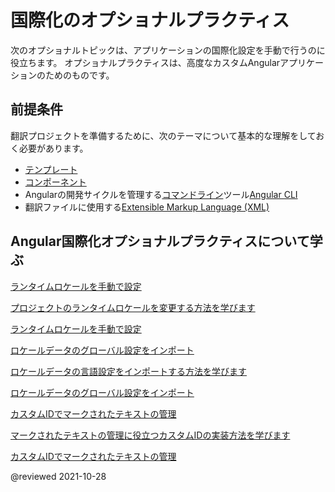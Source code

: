 # 国際化のオプショナルプラクティス

次のオプショナルトピックは、アプリケーションの国際化設定を手動で行うのに役立ちます。
オプショナルプラクティスは、高度なカスタムAngularアプリケーションのためのものです。

## 前提条件

翻訳プロジェクトを準備するために、次のテーマについて基本的な理解をしておく必要があります。

*   [テンプレート][AioGuideGlossaryTemplate]
*   [コンポーネント][AioGuideGlossaryComponent]
*   Angularの開発サイクルを管理する[コマンドライン][AioGuideGlossaryCommandLineInterfaceCli]ツール[Angular CLI][AioCliMain]
*   翻訳ファイルに使用する[Extensible Markup Language (XML)][W3Xml]

## Angular国際化オプショナルプラクティスについて学ぶ

<div class="card-container">
    <a href="guide/i18n-optional-manual-runtime-locale" class="docs-card" title="ランタイムロケールを手動で設定">
        <section>ランタイムロケールを手動で設定</section>
        <p>プロジェクトのランタイムロケールを変更する方法を学びます</p>
        <p class="card-footer">ランタイムロケールを手動で設定</p>
    </a>
    <a href="guide/i18n-optional-import-global-variants" class="docs-card" title="ロケールデータのグローバル設定をインポート">
        <section>ロケールデータのグローバル設定をインポート</section>
        <p>ロケールデータの言語設定をインポートする方法を学びます</p>
        <p class="card-footer">ロケールデータのグローバル設定をインポート</p>
    </a>
    <a href="guide/i18n-optional-manage-marked-text" class="docs-card" title="カスタムIDでマークされたテキストの管理">
        <section>カスタムIDでマークされたテキストの管理</section>
        <p>マークされたテキストの管理に役立つカスタムIDの実装方法を学びます</p>
        <p class="card-footer">カスタムIDでマークされたテキストの管理</p>
    </a>
</div>

<!-- links -->

[AioCliMain]: cli "CLI Overview and Command Reference | Angular"

[AioGuideGlossaryCommandLineInterfaceCli]: guide/glossary#command-line-interface-cli "command-line interface (CLI) - Glossary | Angular"
[AioGuideGlossaryComponent]: guide/glossary#component "component - Glossary | Angular"
[AioGuideGlossaryTemplate]: guide/glossary#template "template - Glossary | Angular"

[AioGuideI18nOptionalManageMarkedText]: guide/i18n-optional-manage-marked-text "Manage marked text with custom IDs | Angular"
[AioGuideI18nOptionalImportGlobalVariants]: guide/i18n-optional-import-global-variants "Import global variants of the locale data | Angular"
[AioGuideI18nOptionalManualRuntimeLocale]: guide/i18n-optional-runtime-source-locale "Set the runtime locale manually | Angular"

<!-- external links -->

[W3Xml]: https://www.w3.org/XML "Extensible Markup Language (XML) | W3C"

<!-- end links -->

@reviewed 2021-10-28
